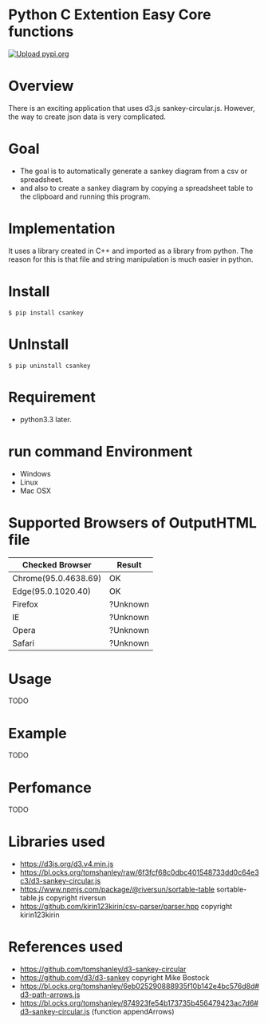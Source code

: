 # Python C Extention Easy Core functions
[![Upload pypi.org](https://github.com/kirin123kirin/csankey/actions/workflows/pypi.yml/badge.svg?branch=v0.5.6)](https://github.com/kirin123kirin/csankey/actions/workflows/pypi.yml)

# Overview
There is an exciting application that uses d3.js sankey-circular.js.
However, the way to create json data is very complicated.

# Goal
* The goal is to automatically generate a sankey diagram from a csv or spreadsheet.
* and also to create a sankey diagram by copying a spreadsheet table to the clipboard and running this program.

# Implementation
It uses a library created in C++ and imported as a library from python.
The reason for this is that file and string manipulation is much easier in python.

# Install
```
$ pip install csankey
```

# UnInstall
```
$ pip uninstall csankey
```

# Requirement
* python3.3 later.

# run command Environment
* Windows
* Linux
* Mac OSX

# Supported Browsers of OutputHTML file
| Checked Browser        | Result        |
| ---------------------- | ------------- |
| Chrome(95.0.4638.69)   | OK            |
| Edge(95.0.1020.40)     | OK            |
| Firefox                | ?Unknown      |
| IE                     | ?Unknown      |
| Opera                  | ?Unknown      |
| Safari                 | ?Unknown      |

# Usage
TODO

# Example
TODO

# Perfomance
TODO

# Libraries used
* https://d3js.org/d3.v4.min.js
* https://bl.ocks.org/tomshanley/raw/6f3fcf68c0dbc401548733dd0c64e3c3/d3-sankey-circular.js
* https://www.npmjs.com/package/@riversun/sortable-table sortable-table.js copyright riversun
* https://github.com/kirin123kirin/csv-parser/parser.hpp copyright kirin123kirin

# References used
* https://github.com/tomshanley/d3-sankey-circular
* https://github.com/d3/d3-sankey copyright Mike Bostock
* https://bl.ocks.org/tomshanley/6eb025290888935f10b142e4bc576d8d#d3-path-arrows.js
* https://bl.ocks.org/tomshanley/874923fe54b173735b456479423ac7d6#d3-sankey-circular.js (function appendArrows)


